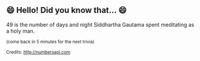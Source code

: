 ## :smile: Hello! Did you know that... :smile:
49 is the number of days and night Siddhartha Gautama spent meditating as a holy man.

<sup>(come back in 5 minutes for the next trivia)</sup>


<sup>Credits: http://numbersapi.com</sup>
